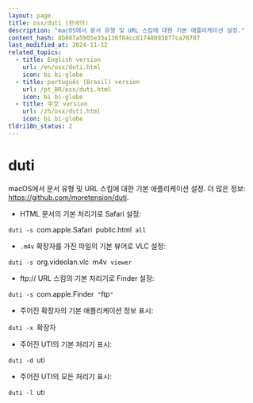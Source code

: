 ```yaml
---
layout: page
title: osx/duti (한국어)
description: "macOS에서 문서 유형 및 URL 스킴에 대한 기본 애플리케이션 설정."
content_hash: 8b887a5905e35a136f84cc61748093877ca76707
last_modified_at: 2024-11-12
related_topics:
  - title: English version
    url: /en/osx/duti.html
    icon: bi bi-globe
  - title: português (Brasil) version
    url: /pt_BR/osx/duti.html
    icon: bi bi-globe
  - title: 中文 version
    url: /zh/osx/duti.html
    icon: bi bi-globe
tldri18n_status: 2
---
```

# duti

macOS에서 문서 유형 및 URL 스킴에 대한 기본 애플리케이션 설정.
더 많은 정보: <https://github.com/moretension/duti>.

- HTML 문서의 기본 처리기로 Safari 설정:

`duti -s `<span class="tldr-var badge badge-pill bg-dark-lm bg-white-dm text-white-lm text-dark-dm font-weight-bold">com.apple.Safari</span>` `<span class="tldr-var badge badge-pill bg-dark-lm bg-white-dm text-white-lm text-dark-dm font-weight-bold">public.html</span>` all`

- `.m4v` 확장자를 가진 파일의 기본 뷰어로 VLC 설정:

`duti -s `<span class="tldr-var badge badge-pill bg-dark-lm bg-white-dm text-white-lm text-dark-dm font-weight-bold">org.videolan.vlc</span>` `<span class="tldr-var badge badge-pill bg-dark-lm bg-white-dm text-white-lm text-dark-dm font-weight-bold">m4v</span>` viewer`

- ftp:// URL 스킴의 기본 처리기로 Finder 설정:

`duti -s `<span class="tldr-var badge badge-pill bg-dark-lm bg-white-dm text-white-lm text-dark-dm font-weight-bold">com.apple.Finder</span>` "`<span class="tldr-var badge badge-pill bg-dark-lm bg-white-dm text-white-lm text-dark-dm font-weight-bold">ftp</span>`"`

- 주어진 확장자의 기본 애플리케이션 정보 표시:

`duti -x `<span class="tldr-var badge badge-pill bg-dark-lm bg-white-dm text-white-lm text-dark-dm font-weight-bold">확장자</span>

- 주어진 UTI의 기본 처리기 표시:

`duti -d `<span class="tldr-var badge badge-pill bg-dark-lm bg-white-dm text-white-lm text-dark-dm font-weight-bold">uti</span>

- 주어진 UTI의 모든 처리기 표시:

`duti -l `<span class="tldr-var badge badge-pill bg-dark-lm bg-white-dm text-white-lm text-dark-dm font-weight-bold">uti</span>
